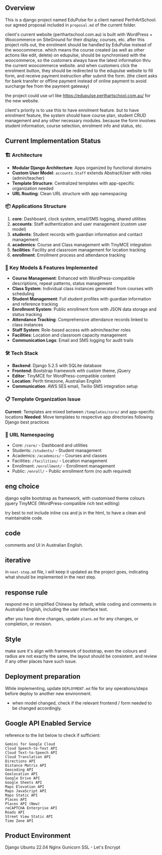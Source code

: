 ## Overview

This is a django project named EduPulse for a client named PerthArtSchool. our agreed proposal included in `proposal.md` of the current folder. 

client's current website (perthartschool.com.au) is built with WordPress + Woocommerce on SiteGround for their display, courses, etc. after this project rolls out, the enrolment should be handled by EduPulse instead of the woocommerce. which means the course created (as well as other actions like edit, delete) on edupulse, should be synchronised with the woocommerce, so the customers always have the latest information thru the current woocommerce website. and when customers click the enrolment button, they should be redirected to the edupulse website to fill form, and receive payment instruction after submit the form. (the client asks for bank transfer or offline payment instead of online payment to avoid surcharge fee from the payment gateway)

the project could use url like https://edupulse.perthartschool.com.au/ for the new website.

client's priority is to use this to have enrolment feature. but to have enrolment feature, the system should have course plan, student CRUD management and any other necessary modules. because the form involves student information, course selection, enrolment info and status, etc. 

## Current Implementation Status

### 🏗️ Architecture
- **Modular Django Architecture**: Apps organized by functional domains
- **Custom User Model**: `accounts.Staff` extends AbstractUser with roles (admin/teacher)
- **Template Structure**: Centralized templates with app-specific organization needed
- **URL Routing**: Clean URL structure with app namespacing

### 📦 Applications Structure
1. **core**: Dashboard, clock system, email/SMS logging, shared utilities
2. **accounts**: Staff authentication and user management (custom user model)
3. **students**: Student records with guardian information and contact management
4. **academics**: Course and Class management with TinyMCE integration
5. **facilities**: Facility and classroom management for location tracking
6. **enrollment**: Enrollment process and attendance tracking

### 🎯 Key Models & Features Implemented
- **Course Management**: Enhanced with WordPress-compatible descriptions, repeat patterns, status management
- **Class System**: Individual class instances generated from courses with scheduling
- **Student Management**: Full student profiles with guardian information and reference tracking
- **Enrollment System**: Public enrollment form with JSON data storage and status tracking
- **Attendance Tracking**: Comprehensive attendance records linked to class instances
- **Staff System**: Role-based access with admin/teacher roles
- **Facilities**: Location and classroom capacity management
- **Communication Logs**: Email and SMS logging for audit trails

### 🛠️ Tech Stack
- **Backend**: Django 5.2.5 with SQLite database
- **Frontend**: Bootstrap framework with custom theme, jQuery
- **Editor**: TinyMCE for WordPress-compatible content
- **Location**: Perth timezone, Australian English
- **Communication**: AWS SES email, Twilio SMS integration setup

### 📋 Template Organization Issue
**Current**: Templates are mixed between `/templates/core/` and app-specific locations
**Needed**: Move templates to respective app directories following Django best practices

### 🔗 URL Namespacing
- Core: `/core/` - Dashboard and utilities
- Students: `/students/` - Student management
- Academics: `/academics/` - Courses and classes  
- Facilities: `/facilities/` - Location management
- Enrollment: `/enrollment/` - Enrollment management
- Public: `/enroll/` - Public enrollment form (no auth required)

## eng choice 

django
sqlite
bootstrap as framework, with customised theme colours 
jquery
TinyMCE (WordPress-compatible rich text editing)

try best to not include inline css and js in the html, to have a clean and maintainable code. 

## code 
comments and UI in Australian English. 

## iterative 
in `next-step.md` file, i will keep it updated as the project goes, indicating what should be implemented in the next step. 

## response rule 
respond me in simplified Chinese by default, while coding and comments in Australian English, including the user interface text.

after you have done changes, update `plans.md` for any changes, or completion, or revision.

## Style 
make sure it's align with framework of bootstrap, even the colours and radius are not exactly the same, the layout should be consistent. and review if any other places have such issue.

## Deployment preparation
While implementing, update `DEPLOYMENT.md` file for any operations/steps before deploy to another new environment. 
- when model changed, check if the relevant frontend / form needed to be changed accordingly.


## Google API Enabled Service 
reference to the list below to check if sufficient:

```
Gemini for Google Cloud
Cloud Speech-to-Text API					
Cloud Text-to-Speech API					
Cloud Translation API					
Directions API					
Distance Matrix API					
Geocoding API					
Geolocation API					
Google Drive API					
Google Sheets API					
Maps Elevation API					
Maps JavaScript API					
Maps Static API					
Places API					
Places API (New)					
reCAPTCHA Enterprise API					
Roads API					
Street View Static API					
Time Zone API
```

## Product Environment 
Django
Ubuntu 22.04
Nginx
Gunicorn
SSL - Let's Encrypt